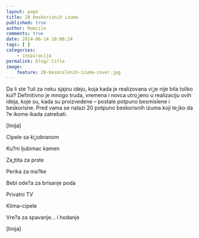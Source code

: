 ```yaml
---
layout: page
title: 20 beskorisnih izuma
published: true
author: Momcilo
comments: true
date: 2014-06-14 10:06:24
tags: [ ]
categories:
    - inspiracija
permalink: blog/:title
image:
    feature: 20-besmislenih-izuma-cover.jpg
---
```

Da li ste ?uli za neku sjajnu ideju, koja kada je realizovana viڑe nije bila toliko kul? Definitivno je mnogo truda, vremena i novca utroڑeno u realizaciju ovih ideja, koje su, kada su proizvedene &#8211; postale potpuno besmislene i beskorisne. Pred vama se nalazi 20 potpuno beskorisnih izuma koji teڑko da ?e ikome ikada zatrebati.

[linija]

Cipele sa kiڑobranom
  


Ku?ni ljubimac kamen
  


Zaڑtita za prste
  


Perika za ma?ke
  


Bebi ode?a za brisanje poda
  


Privatni TV
  


Klima-cipele
  


Vre?a za spavanje&#8230; i hodanje
  


[linija]